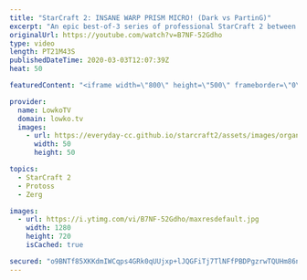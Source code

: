 ```yaml
---
title: "StarCraft 2: INSANE WARP PRISM MICRO! (Dark vs PartinG)"
excerpt: "An epic best-of-3 series of professional StarCraft 2 between Dark and PartinG. This series of games was played at IEM Katowice. While Dark tries to take control of the early game by going for a Proxy Hatchery, PartinG is the one who quickly strikes back with some of the best Warp Prism micro I have ever"
originalUrl: https://youtube.com/watch?v=B7NF-52Gdho
type: video
length: PT21M43S
publishedDateTime: 2020-03-03T12:07:39Z
heat: 50

featuredContent: "<iframe width=\"800\" height=\"500\" frameborder=\"0\" src=\"https://www.youtube.com/embed/B7NF-52Gdho\" allow=\"accelerometer; autoplay; encrypted-media; gyroscope; picture-in-picture\" allowfullscreen></iframe>"

provider:
  name: LowkoTV
  domain: lowko.tv
  images:
    - url: https://everyday-cc.github.io/starcraft2/assets/images/organizations/lowko.tv-50x50.jpg
      width: 50
      height: 50

topics:
  - StarCraft 2
  - Protoss
  - Zerg

images:
  - url: https://i.ytimg.com/vi/B7NF-52Gdho/maxresdefault.jpg
    width: 1280
    height: 720
    isCached: true

secured: "o9BNTf85XKKdmIWCqps4GRk0qUUjxp+lJQGFiTj7TlNFfPBDPgzrwTQUHm86nWkf7uu69durtzYn2RNQBn6ckblxFz2UJ4DER10/OwJN2MaMTG8KVy92jxWPYdxhf5Kue48qDudu7JOZvqOrJ9LbA8V/lQWizDuCNGDSsD47bO8N7s/o3X2Ie6a2pBmMDahuYCoLiLPbwUz7UmciY7o5ddt9+F7ylc8i/GyLbLasfdTdbYG8zdKYB7F7/YlfxARxsl1JGcm+UoYEZLYJamIm69sW6/cVW9H956argeFNhmN9hyqXVeDRK/HmZ7sX2tQPO9bBM/ng5WVRD6Cu4B+zAqqS/J3Yyplo4nIJpLFluqxaTpQiWJVSyYPCEpraQefilgqaHfSg494aRBglRIV1ThW6xbCsl7D6wLr5w7p00uI=;iU4UHs3JgxRt42COTC94Fg=="
---
```


